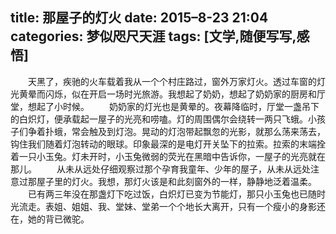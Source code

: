 title: 那屋子的灯火 
date: 2015–8-23 21:04
categories: 梦似咫尺天涯
tags: [文学,随便写写,感悟]
---
　　天黑了，疾驰的火车载着我从一个个村庄路过，窗外万家灯火。透过车窗的灯光黄晕而闪烁，似在开启一场时光旅游。我想起了奶奶，想起了奶奶家的厨房和厅堂，想起了小时候。
　　奶奶家的灯光也是黄晕的。夜幕降临时，厅堂一盏吊下的白炽灯，便承载起一屋子的光亮和唠嗑。灯的周围偶尔会绕转一两只飞蛾。小孩子们争着扑蛾，常会触及到灯泡。晃动的灯泡带起飘忽的光影，就那么荡来荡去，钩住我们随着灯泡转动的眼球。印象最深的是电灯开关坠下的拉索。拉索的末端拴着一只小玉兔。灯未开时，小玉兔微弱的荧光在黑暗中告诉你，一屋子的光亮就在那儿。
　　从未从远处仔细观察过那个孕育我童年、少年的屋子，从未从远处注意过那屋子里的灯火。我想，那灯火该是和此刻窗外的一样，静静地泛着温柔。
　　已有两三年没在那盏灯下吃过饭，白炽灯已变为节能灯，那只小玉兔也已随时光流走。表姐、姐姐、我、堂妹、堂弟一个个地长大离开，只有一个瘦小的身影还在，她的背已微驼。